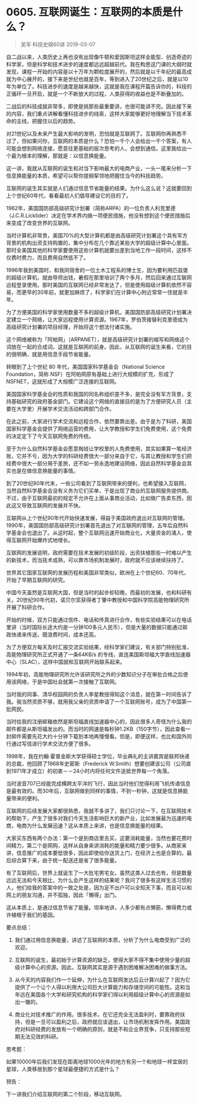 # 0605. 互联网诞生：互联网的本质是什么？
> 吴军·科技史纲60讲
2019-03-07

自二战以来，人类历史上再也没有出现像牛顿和爱因斯坦这样全能型、创造奇迹的科学家，但是科学和技术进步的速度都远远超越前代。我在构思这门课的大纲时就发现，课程一开始的内容是以十万年为颗粒度展开的，然后就是以千年纪的最高成就为中心展开的，接下来是世纪也就是百年，等到进入了20世纪之后，就是以10年为单位了。科技进步的速度是越来越快，这就是我在课程开篇告诉你的，科技的正循环一旦开启，就是一个不断放大的过程，人类获得的收益也是不断叠加的。

二战后的科技成就非常多，即使是挑那些最重要讲，也很可能讲不完。因此接下来的内容，我们重点讲解看懂科技进步的线索，这样大家能够更好地理解当下技术革命的主线，把握住以后的趋势。

对21世纪以及未来产生最大影响的发明，恐怕就是互联网了。互联网你再熟悉不过了，但如果问你，互联网的本质是什么？恐怕一千个人会给出一千个答案，有人可能会想到网络连接，愿意往更基础的层次思考的人，会想到通信。这里我给出一个最为根本的理解，那就是：以信息换能量。

这一讲，我就从互联网的诞生和对当下影响最大的电商产业，一头一尾来分析一下信息换能量的本质，希望可以帮你提纲挈领地把握住当今的科技趋势。

互联网的诞生其实就是人们通过信息节省能量的结果。为什么这么说？这就要回到上个世纪60年代，看看最初人们倡导建设它的目的了。

1962年，美国国防部高级研究计划署（简称ARPA）的一位负责人利克里德（J.C.R.Licklider）决定在学术界内搞一项便民措施，他没有想到这个便民措施后来变成了改变世界的互联网。

当时计算机非常贵，美国70%的大型计算机都是由高级研究计划署这个具有军方背景的机构出资支持购置的，集中分布在几个靠近某些大学的超级计算中心里面。那时全美国其他的科学家要使用这些计算机就要出差到当地工作一段时间，这样不仅费时费力，而且费用自然低不了。

1996年我到美国时，和我同宿舍的一位土木工程系的博士生，因为要利用匹兹堡的超级计算机，就由导师出钱，暑假在那里培训了两个多月，然后回来通过互联网远程登录使用。那时美国的互联网已经非常发达了，但是使用超级计算机依然不容易，而更早的30年前，就更加麻烦了，科学家们在计算中心附近常常一住就是半年。

为了方便美国的科学家使用数量不多的超级计算机，美国国防部高级研究计划署决定建立一个网络，让大家远程使用计算资源。1967年，罗伯茨接替利克里德成为高级研究计划署的项目经理，开始将这个想法付诸实施。

这个网络被称为「阿帕网」（ARPANET），就是高级研究计划署的缩写和网络这个词放在一起的合成词，这就是互联网的前身。因此，从互联网的诞生来看，它的目的很明确，就是用信息手段节省能量。

转眼到了上个世纪 80 年代，美国国家科学基金会（National Science Foundation，简称 NSF）在阿帕网原有基础上进行大规模的扩充，形成了NSFNET，这就形成了大规模广泛连接的互联网。

美国国家科学基金会的性质和我国的同名称组织差不多，是完全没有军方背景，支持基础研究的政府基金部门。它建设这个网络的直接目的是为了方便研究人员（主要在大学里）开展学术交流活动和跨部门合作。

在此之前，大家进行学术交流和远程合作，依然要靠出差。由于是为了科研，美国国家科学基金会提供了网络运营的费用，让大学教授和学生们免费使用，这个免费的决定定下了今天互联网免费的传统。

至于为什么自然科学基金会愿意掏钱让学校里的人免费使用，其实如果算一笔经济账，它并不亏，因为大学的科研经费很大一部分来自于它，与其让教授和学生们把经费中很大一部分用于差旅，还不如一劳永逸地建设网络，因此自然科学基金会其实也是在做信息换能量的事情。

到了20世纪80年代末，一些公司看到了互联网带来的便利，也希望接入互联网，当然自然科学基金会没有义务为它们买单，于是出现了商业的互联网服务提供商。不过，由于互联网最初的规定不允许在上面从事商业活动，比如做广告卖东西，因此这又导致互联网的发展并不快。

互联网从上个世纪90年代开始快速发展，得益于美国政府退出对互联网的管理。1990年，美国国防部高级研究计划署首先退出了对互联网的管理，五年后自然科学基金会也退出了。从这时起，整个互联网迅速开始商业化，大量资金的涌入，使得互联网开始爆炸式地增长。

互联网的发展说明，政府需要在技术发展的初级阶段，出资扶植那些一时难以产生的新技术，而当技术成熟，可以靠市场机制发展时，政府就不应该继续扶持了。

世界其它国家互联网的发展历程和美国非常类似，欧洲在上个世纪60、70年代，开始了早期互联网的研究。

中国今天虽然是互联网大国，但是当时的起步却较晚，而最初的发展，也和科研有关。20世纪90年代初，诺贝尔奖获得者丁肇中教授和中国科学院高能物理研究所开展了科研合作。

开始的时候，双方只能通过信件、电话和传真进行合作，有些实验结果可以在电话里讲（当时国际长途大约是一分钟100多元人民币），但是大量的数据只能通过邮政快递来传送，既浪费时间，成本还高。

为了方便双方每天及时汇报交流实验结果，经科学家们建议，有关部门特别批准，高能物理研究所正式开通了一条64KB/s 的专线，直连美国斯坦福大学直线加速器中心（SLAC），这样中国就和互联网开始联系起来。

1994年初，高能物理研究所允许该研究所之外的少数知识分子在审批合格之后使用该网络，于是中国社会就第一次接触了互联网。

当时我的同事、清华校园网的负责人李星教授得知这个消息，就在第一时间告诉了我。我当然资质不够，就用我父亲的资质申请了一个互联网账号，成为了中国第一批网民。

当时给我的注册邮箱依然是斯坦福直线加速器中心的，因此很多人奇怪为什么我的邮件都是从斯坦福发出的。而当时的网速是每秒钟1.2KB（150字节），因此查看一封邮件需要先花大约十分钟下载到本地再慢慢看。但是，即便这样，也比和国外同行通过写信进行学术交流方便了很多。

1998年，我在约翰·霍普金斯大学获得硕士学位，毕业典礼的主讲嘉宾是联邦快递的总裁，他回顾了1968年史密斯（Frederick W.Smith）想要创建该公司（公司直到1971年才成立）的初衷－－24小时内将任何文件送抵世界每一个角落。

当时波音707已经能完成横跨太平洋的飞行，因此当时他们觉得利用飞机传递信息是最有效的。而30年后，互联网做到同样的事情，不到一秒钟，这就是信息换能量带来的便利。

互联网的后续发展大家都很熟悉，我就不多讲了，我们只讨论一下，在互联网技术的帮助下，产生了很多对我们今天生活影响巨大的新产业，比如发展最为迅速的电商，电商为什么发展迅速？这从本质上来讲，也是信息换能量的结果。

大家买东西有两个办法：第一个是到商店里去买，这要消耗能量，当然也要花费时间精力，第二个是网购，这样从自身来讲消耗的能量和精力要少很多。从商家来讲，信息推广的成本要低很多，因此即使给你送货上门，在经济上也是合算的。最后综合算下来，由于统一配送还是省了很多能量。

有了互联网后，世界上就诞生了一大批宅男宅女。虽然这类人过去也有，但是数量远远无法和今天相比，为什么会产生这样的结果呢？我问了很多有这样生活习惯的人，他们给我的答案中的一致之处是，因为足不出户可以全知天下事，而且可以和网上的朋友沟通，并不孤独，因此「懒得」出门。

这从本质上，是通过信息节省了能量。坦率地讲，人多少都有点懒筋，懒得费力或许植根于我们的基因。

要点总结：

1. 我们通过用信息换能量，讲述了互联网的本质，分析了为什么电商受到广泛的欢迎。

2. 互联网的诞生，最初始于计算资源的缺乏，使得大家不得不集中使用少量的超级计算中心的资源。因此，互联网其实是源于遇到困难解决困难的做事方法。
3. 从今天的内容我们作一个延伸，为什么在互联网发达后云计算兴起了？因为它提供了一个让个人得以利用大公司巨大计算能力和存储空间的可能性。这和当年远在美国各个大学和研究机构的科学家们得以利用超级计算中心的资源是如出一辙的。
4. 商业化对技术推广的作用。很多技术，在它还完全无法盈利时，要靠政府扶持，但是一旦可以盈利之后，政府就应该退出，让市场机制发挥作用。美国政府对科研经费的发放有一个明确的原则，就是不和企业界竞争，只支持那些短期无法见效的科研。

思考题：

如果10000年后我们发现在距离地球1000光年的地方有另一个和地球一样宜居的星球，人类移居到那个星球最便捷的方式是什么？

预告：

下一讲我们介绍互联网的第二个阶段，移动互联网。